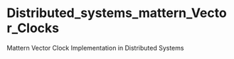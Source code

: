 # Distributed_systems_mattern_Vector_Clocks
Mattern Vector Clock Implementation in Distributed Systems
